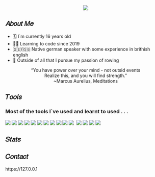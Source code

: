 <div align='center'>
<img src='https://user-images.githubusercontent.com/116108261/197137315-e2ae7bfb-f1a9-41a6-833e-0636fdc3037b.png'>
</div>

<h2>𝐴𝑏𝑜𝑢𝑡 𝑀𝑒</h2>

 <ul>
        <li>🗓 I`m currently 16 years old </li>
        <li>👨‍💻 Learning to code since 2019 </li>
        <li>🇩🇪/🇬🇧 Native german speaker with some experience in brithish english </li>
        <li> Outside of all that I pursue my passion of rowing 
    </ul>
    <p align='center'>
                                      “You have power over your mind - not outsid events<br> 
                                          Realize this, and you will find strength.” <br>
                                                  ~Marcus Aurelius, Meditations 
 
</p>
<h2>𝑇𝑜𝑜𝑙𝑠</h2>
    <h3>Most of the tools I`ve used and learnt to used . . .   </h3>
      <img src='https://img.shields.io/badge/Atom-%2366595C.svg?style=for-the-badge&logo=atom&logoColor=white'>
      <img src='https://img.shields.io/badge/Eclipse-FE7A16.svg?style=for-the-badge&logo=Eclipse&logoColor=white'>
      <img src='https://img.shields.io/badge/IntelliJIDEA-000000.svg?style=for-the-badge&logo=intellij-idea&logoColor=white'>
      <img src='https://img.shields.io/badge/NeoVim-%2357A143.svg?&style=for-the-badge&logo=neovim&logoColor=white'>
      <img src='https://img.shields.io/badge/Notepad++-90E59A.svg?style=for-the-badge&logo=notepad%2b%2b&logoColor=black'>
      <img src='https://img.shields.io/badge/Obsidian-%23483699.svg?style=for-the-badge&logo=obsidian&logoColor=white'>
      <img src='https://img.shields.io/badge/Visual%20Studio%20Code-0078d7.svg?style=for-the-badge&logo=visual-studio-code&logoColor=white'>
      <img src='https://img.shields.io/badge/c%23-%23239120.svg?style=for-the-badge&logo=c-sharp&logoColor=white'>
      <img src='https://img.shields.io/badge/css3-%231572B6.svg?style=for-the-badge&logo=css3&logoColor=white'>
      <img src='https://img.shields.io/badge/html5-%23E34F26.svg?style=for-the-badge&logo=html5&logoColor=white'>
      <img src='https://img.shields.io/badge/java-%23ED8B00.svg?style=for-the-badge&logo=java&logoColor=white'>
      <img sc='https://img.shields.io/badge/latex-%23008080.svg?style=for-the-badge&logo=latex&logoColor=white'>
      <img src='https://img.shields.io/badge/python-3670A0?style=for-the-badge&logo=python&logoColor=ffdd54'>
      <img src='https://img.shields.io/badge/Arch%20Linux-1793D1?logo=arch-linux&logoColor=fff&style=for-the-badge'>
      <img src='https://img.shields.io/badge/iOS-000000?style=for-the-badge&logo=ios&logoColor=white'>
      <img src='https://img.shields.io/badge/Kali-268BEE?style=for-the-badge&logo=kalilinux&logoColor=white'>
      
      
<h2>𝑆𝑡𝑎𝑡𝑠</h2>

<h2>𝐶𝑜𝑛𝑡𝑎𝑐𝑡</h2>
    https://127.0.0.1
